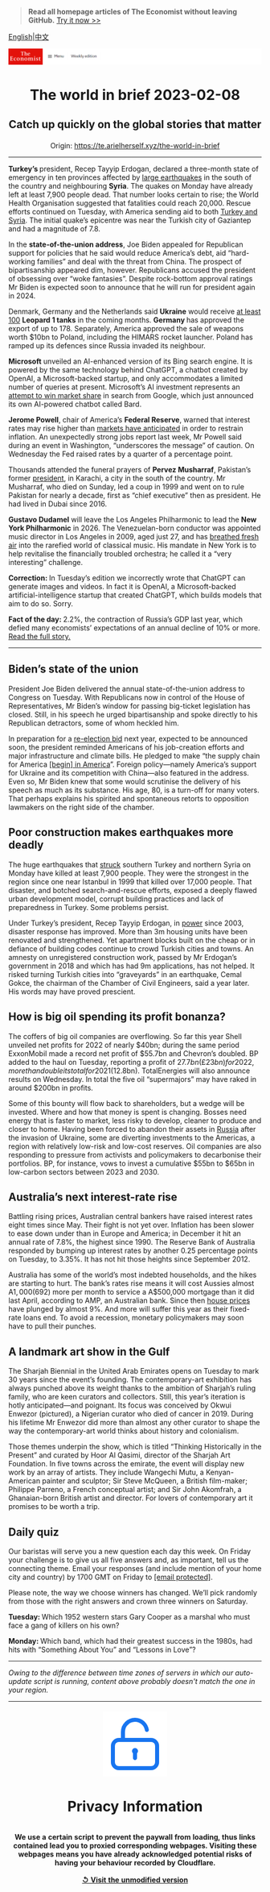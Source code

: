 > **Read all homepage articles of The Economist without leaving GitHub.** [Try it now >>](https://arielherself.github.io/te)

[English](https://github.com/arielherself/espresso/blob/main/README.md)|[中文](https://github-com.translate.goog/arielherself/espresso/blob/main/README.md?_x_tr_sl=en&_x_tr_tl=zh-CN&_x_tr_hl=zh-CN&_x_tr_pto=wapp)



![The Economist](menubar.png)

# <p align="center">The world in brief 2023-02-08</p>

## <p align="center">Catch up quickly on the global stories that matter</p>

<p align="center">Origin: <a href="https://te.arielherself.xyz/the-world-in-brief">https://te.arielherself.xyz/the-world-in-brief</a><hr>

<strong>Turkey’s </strong>president, Recep Tayyip Erdogan, declared a three-month state of emergency in ten provinces affected by [large earthquakes](https://te.arielherself.xyz/international/2023/02/06/massive-earthquakes-in-turkey-and-northern-syria-kill-thousands) in the south of the country and neighbouring <strong>Syria</strong>. The quakes on Monday have already left at least 7,900 people dead. That number looks certain to rise; the World Health Organisation suggested that fatalities could reach 20,000. Rescue efforts continued on Tuesday, with America sending aid to both [Turkey and Syria](https://te.arielherself.xyz/europe/2023/02/07/the-scale-of-the-disaster-in-turkey-and-syria-keeps-growing). The initial quake’s epicentre was near the Turkish city of Gaziantep and had a magnitude of 7.8.

In the <strong>state-of-the-union address</strong>, Joe Biden appealed for Republican support for policies that he said would reduce America’s debt, aid “hard-working families” and deal with the threat from China. The prospect of bipartisanship appeared dim, however. Republicans accused the president of obsessing over “woke fantasies”. Despite rock-bottom approval ratings Mr Biden is expected soon to announce that he will run for president again in 2024. 

Denmark, Germany and the Netherlands said <strong>Ukraine</strong> would receive [at least 100](https://te.arielherself.xyz/the-economist-explains/2023/01/25/what-makes-germanys-leopard-2-tank-the-best-fit-for-ukraine) <strong>Leopard 1 tanks</strong> in the coming months. <strong>Germany </strong>has approved the export of up to 178. Separately, America approved the sale of weapons worth $10bn to Poland, including the HIMARS rocket launcher. Poland has ramped up its defences since Russia invaded its neighbour.

<strong>Microsoft</strong> unveiled an AI-enhanced version of its Bing search engine. It is powered by the same technology behind ChatGPT, a chatbot created by OpenAI, a Microsoft-backed startup, and only accommodates a limited number of queries at present. Microsoft’s AI investment represents an [attempt to win market share](https://te.arielherself.xyz/business/2023/01/30/the-race-of-the-ai-labs-heats-up) in search from Google, which just announced its own AI-powered chatbot called Bard.

<strong>Jerome Powell</strong>, chair of America’s <strong>Federal Reserve</strong>, warned that interest rates may rise higher than [markets have anticipated](https://te.arielherself.xyz/finance-and-economics/2023/02/07/surging-stocks-undermine-a-hallowed-investing-rule) in order to restrain inflation. An unexpectedly strong jobs report last week, Mr Powell said during an event in Washington, “underscores the message” of caution. On Wednesday the Fed raised rates by a quarter of a percentage point.

Thousands attended the funeral prayers of <strong>Pervez Musharraf</strong>, Pakistan’s former [president](https://te.arielherself.xyz/asia/2023/02/05/pervez-musharraf-was-one-of-pakistans-better-dictators), in Karachi, a city in the south of the country. Mr Musharraf, who died on Sunday, led a coup in 1999 and went on to rule Pakistan for nearly a decade, first as “chief executive” then as president. He had lived in Dubai since 2016. 

<strong>Gustavo Dudamel</strong> will leave the Los Angeles Philharmonic to lead the <strong>New York Philharmonic</strong> in 2026. The Venezuelan-born conductor was appointed music director in Los Angeles in 2009, aged just 27, and has [breathed fresh air](https://te.arielherself.xyz/1843/2013/12/23/gustavo-dudamels-next-mountain) into the rarefied world of classical music. His mandate in New York is to help revitalise the financially troubled orchestra; he called it a “very interesting” challenge.

<strong>Correction: </strong>In Tuesday’s edition we incorrectly wrote that ChatGPT can generate images and videos. In fact it is OpenAI, a Microsoft-backed artificial-intelligence startup that created ChatGPT, which builds models that aim to do so. Sorry.

<strong>Fact of the day: </strong>2.2%, the contraction of Russia’s GDP last year, which defied many economists’ expectations of an annual decline of 10% or more. [Read the full story.](https://te.arielherself.xyz/europe/2023/02/04/russias-technocrats-keep-funds-flowing-for-vladimir-putins-war)

----------

## Biden’s state of the union

President Joe Biden delivered the annual state-of-the-union address to Congress on Tuesday. With Republicans now in control of the House of Representatives, Mr Biden’s window for passing big-ticket legislation has closed. Still, in his speech he urged bipartisanship and spoke directly to his Republican detractors, some of whom heckled him. 

In preparation for a [re-election bid](https://te.arielherself.xyz/united-states/2022/11/10/joe-biden-should-not-seek-re-election) next year, expected to be announced soon, the president reminded Americans of his job-creation efforts and major infrastructure and climate bills. He pledged to make “the supply chain for America [[begin] in America](https://te.arielherself.xyz/leaders/2023/02/02/joe-bidens-effort-to-remake-the-economy-is-ambitious-risky-and-selfish)”. Foreign policy—namely America’s support for Ukraine and its competition with China—also featured in the address. Even so, Mr Biden knew that some would scrutinise the delivery of his speech as much as its substance. His age, 80, is a turn-off for many voters. That perhaps explains his spirited and spontaneous retorts to opposition lawmakers on the right side of the chamber.

## Poor construction makes earthquakes more deadly

The huge earthquakes that [struck](https://te.arielherself.xyz/international/2023/02/06/massive-earthquakes-in-turkey-and-northern-syria-kill-thousands) southern Turkey and northern Syria on Monday have killed at least 7,900 people. They were the strongest in the region since one near Istanbul in 1999 that killed over 17,000 people. That disaster, and botched search-and-rescue efforts, exposed a deeply flawed urban development model, corrupt building practices and lack of preparedness in Turkey. Some problems persist.

Under Turkey’s president, Recep Tayyip Erdogan, in [power](https://te.arielherself.xyz/special-report/2023/01/16/turkey-is-still-just-a-democracy-but-it-is-not-certain-to-remain-that-way) since 2003, disaster response has improved. More than 3m housing units have been renovated and strengthened. Yet apartment blocks built on the cheap or in defiance of building codes continue to crowd Turkish cities and towns. An amnesty on unregistered construction work, passed by Mr Erdogan’s government in 2018 and which has had 9m applications, has not helped. It risked turning Turkish cities into “graveyards” in an earthquake, Cemal Gokce, the chairman of the Chamber of Civil Engineers, said a year later. His words may have proved prescient. 

## How is big oil spending its profit bonanza?

The coffers of big oil companies are overflowing. So far this year Shell unveiled net profits for 2022 of nearly $40bn; during the same period ExxonMobil made a record net profit of $55.7bn and Chevron’s doubled. BP added to the haul on Tuesday, reporting a profit of $27.7bn (£23bn) for 2022, more than double its total for 2021 ($12.8bn). TotalEnergies will also announce results on Wednesday. In total the five oil “supermajors” may have raked in around $200bn in profits.  
  
 Some of this bounty will flow back to shareholders, but a wedge will be invested. Where and how that money is spent is changing. Bosses need energy that is faster to market, less risky to develop, cleaner to produce and closer to home. Having been forced to abandon their assets in [Russia](https://te.arielherself.xyz/finance-and-economics/2023/01/29/how-russia-dodges-oil-sanctions-on-an-industrial-scale) after the invasion of Ukraine, some are diverting investments to the Americas, a region with relatively low-risk and low-cost reserves. Oil companies are also responding to pressure from activists and policymakers to decarbonise their portfolios. BP, for instance, vows to invest a cumulative $55bn to $65bn in low-carbon sectors between 2023 and 2030.

## Australia’s next interest-rate rise

Battling rising prices, Australian central bankers have raised interest rates eight times since May. Their fight is not yet over. Inflation has been slower to ease down under than in Europe and America; in December it hit an annual rate of 7.8%, the highest since 1990. The Reserve Bank of Australia responded by bumping up interest rates by another 0.25 percentage points on Tuesday, to 3.35%. It has not hit those heights since September 2012. 

Australia has some of the world’s most indebted households, and the hikes are starting to hurt. The bank’s rates rise means it will cost Aussies almost A$1,000 ($692) more per month to service a A$500,000 mortgage than it did last April, according to AMP, an Australian bank. Since then [house prices](https://te.arielherself.xyz/finance-and-economics/2022/11/24/where-the-coming-housing-crunch-will-be-most-painful) have plunged by almost 9%. And more will suffer this year as their fixed-rate loans end. To avoid a recession, monetary policymakers may soon have to pull their punches.

## A landmark art show in the Gulf

The Sharjah Biennial in the United Arab Emirates opens on Tuesday to mark 30 years since the event’s founding. The contemporary-art exhibition has always punched above its weight thanks to the ambition of Sharjah’s ruling family, who are keen curators and collectors. Still, this year’s iteration is hotly anticipated—and poignant. Its focus was conceived by Okwui Enwezor (pictured), a Nigerian curator who died of cancer in 2019. During his lifetime Mr Enwezor did more than almost any other curator to shape the way the contemporary-art world thinks about history and colonialism.

Those themes underpin the show, which is titled “Thinking Historically in the Present” and curated by Hoor Al Qasimi, director of the Sharjah Art Foundation. In five towns across the emirate, the event will display new work by an array of artists. They include Wangechi Mutu, a Kenyan-American painter and sculptor; Sir Steve McQueen, a British film-maker; Philippe Parreno, a French conceptual artist; and Sir John Akomfrah, a Ghanaian-born British artist and director. For lovers of contemporary art it promises to be worth a trip.

## Daily quiz

Our baristas will serve you a new question each day this week. On Friday your challenge is to give us all five answers and, as important, tell us the connecting theme. Email your responses (and include mention of your home city and country) by 1700 GMT on Friday to [<span class="__cf_email__" data-cfemail="5405213d2e112724263127273b1431373b3a3b393d27207a373b39">[email&#160;protected]</span>](https://mail.google.com/mail/?view=cm&amp;fs=1&amp;tf=1&amp;to=QuizEspresso@te.arielherself.xyz). 

Please note, the way we choose winners has changed. We’ll pick randomly from those with the right answers and crown three winners on Saturday.

<strong>Tuesday: </strong>Which 1952 western stars Gary Cooper as a marshal who must face a gang of killers on his own?  
  
<strong>Monday: </strong>Which band, which had their greatest success in the 1980s, had hits with “Something About You” and “Lessons in Love”?

----------

*Owing to the difference between time zones of servers in which our auto-update script is running, content above probably doesn't match the one in your region.*

|<br><div align="center"><img src="unlock.png" /><h1>Privacy Information</h1></div></br>We use a certain script to prevent the paywall from loading, thus links contained lead you to proxied corresponding webpages. Visiting these webpages means you have already acknowledged potential risks of having your behaviour recorded by Cloudflare.<br><br>[&#x21BA; Visit the unmodified version](README.raw.md)<br><br>|
|-----|
